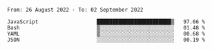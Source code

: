 <!--START_SECTION:waka-->

```text
From: 26 August 2022 - To: 02 September 2022

JavaScript                   ████████████████████████▒   97.66 %
Bash                         ▒░░░░░░░░░░░░░░░░░░░░░░░░   01.48 %
YAML                         ▒░░░░░░░░░░░░░░░░░░░░░░░░   00.68 %
JSON                         ░░░░░░░░░░░░░░░░░░░░░░░░░   00.19 %
```

<!--END_SECTION:waka-->
